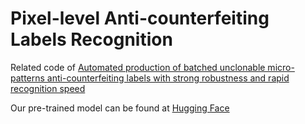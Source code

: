 # Pixel-level Anti-counterfeiting Labels Recognition
Related code of [Automated production of batched unclonable micro-patterns anti-counterfeiting labels with strong robustness and rapid recognition speed](https://arxiv.org/abs/2407.11886)

Our pre-trained model can be found at [Hugging Face](https://huggingface.co/lzy24601/Pixel-level-Anti-counterfeiting-Labels-Recognition/tree/main)
